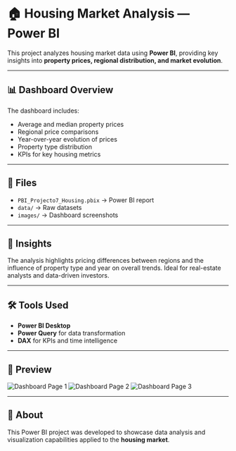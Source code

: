 # 🏠 Housing Market Analysis — Power BI

This project analyzes housing market data using **Power BI**, providing key insights into **property prices, regional distribution, and market evolution**.

---

## 📊 Dashboard Overview
The dashboard includes:
- Average and median property prices  
- Regional price comparisons  
- Year-over-year evolution of prices  
- Property type distribution  
- KPIs for key housing metrics  

---

## 📁 Files
- `PBI_Projecto7_Housing.pbix` → Power BI report  
- `data/` → Raw datasets  
- `images/` → Dashboard screenshots  

---

## 🧠 Insights
The analysis highlights pricing differences between regions and the influence of property type and year on overall trends. Ideal for real-estate analysts and data-driven investors.

---

## 🛠️ Tools Used
- **Power BI Desktop**  
- **Power Query** for data transformation  
- **DAX** for KPIs and time intelligence  

---

## 📸 Preview

![Dashboard Page 1](images/dashboard_preview-1.png)
![Dashboard Page 2](images/dashboard_preview-2.png)
![Dashboard Page 3](images/dashboard_preview-3.png)


---

## 🧾 About
This Power BI project was developed to showcase data analysis and visualization capabilities applied to the **housing market**.  

